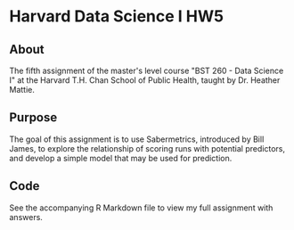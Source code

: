 # Harvard Data Science I HW5

## About

The fifth assignment of the master's level course "BST 260 - Data Science I" at the Harvard T.H. Chan School of Public Health, taught by Dr. Heather Mattie.

## Purpose

The goal of this assignment is to use Sabermetrics, introduced by Bill James, to explore the relationship of scoring runs with potential predictors, and develop a simple model that may be used for prediction.

## Code

See the accompanying R Markdown file to view my full assignment with answers.
